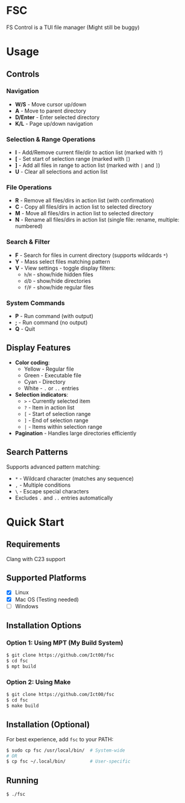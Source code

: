 # FSC
FS Control is a TUI file manager
(Might still be buggy)

# Usage
## Controls

### Navigation
* **W/S** - Move cursor up/down
* **A** - Move to parent directory
* **D/Enter** - Enter selected directory
* **K/L** - Page up/down navigation

### Selection & Range Operations
* **I** - Add/Remove current file/dir to action list (marked with `?`)
* **[** - Set start of selection range (marked with `[`)
* **]** - Add all files in range to action list (marked with `|` and `]`)
* **U** - Clear all selections and action list

### File Operations
* **R** - Remove all files/dirs in action list (with confirmation)
* **C** - Copy all files/dirs in action list to selected directory
* **M** - Move all files/dirs in action list to selected directory
* **N** - Rename all files/dirs in action list (single file: rename, multiple: numbered)

### Search & Filter
* **F** - Search for files in current directory (supports wildcards `*`)
* **Y** - Mass select files matching pattern
* **V** - View settings - toggle display filters:
  - `h`/`H` - show/hide hidden files
  - `d`/`D` - show/hide directories  
  - `f`/`F` - show/hide regular files

### System Commands
* **P** - Run command (with output)
* **;** - Run command (no output)
* **Q** - Quit

## Display Features
* **Color coding**:
  - Yellow - Regular file
  - Green - Executable file
  - Cyan - Directory
  - White - `.` or `..` entries
* **Selection indicators**:
  - `>` - Currently selected item
  - `?` - Item in action list
  - `[` - Start of selection range
  - `]` - End of selection range  
  - `|` - Items within selection range
* **Pagination** - Handles large directories efficiently

## Search Patterns
Supports advanced pattern matching:
- `*` - Wildcard character (matches any sequence)
- `,` - Multiple conditions
- `\` - Escape special characters
- Excludes `.` and `..` entries automatically

# Quick Start

## Requirements
Clang with C23 support

## Supported Platforms
* [x] Linux
* [x] Mac OS (Testing needed)
* [ ] Windows

## Installation Options

### Option 1: Using MPT (My Build System)
```bash
$ git clone https://github.com/Ict00/fsc
$ cd fsc
$ mpt build
```

### Option 2: Using Make
```bash
$ git clone https://github.com/Ict00/fsc  
$ cd fsc
$ make build
```

## Installation (Optional)
For best experience, add `fsc` to your PATH:
```bash
$ sudo cp fsc /usr/local/bin/  # System-wide
# OR
$ cp fsc ~/.local/bin/         # User-specific
```

## Running
```bash
$ ./fsc
```
